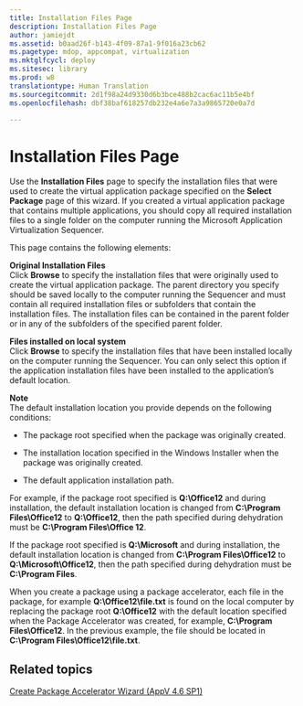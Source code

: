 ```yaml
---
title: Installation Files Page
description: Installation Files Page
author: jamiejdt
ms.assetid: b0aad26f-b143-4f09-87a1-9f016a23cb62
ms.pagetype: mdop, appcompat, virtualization
ms.mktglfcycl: deploy
ms.sitesec: library
ms.prod: w8
translationtype: Human Translation
ms.sourcegitcommit: 2d1f98a24d9330d6b3bce488b2cac6ac11b5e4bf
ms.openlocfilehash: dbf38baf618257db232e4a6e7a3a9865720e0a7d

---
```



# Installation Files Page


Use the **Installation Files** page to specify the installation files that were used to create the virtual application package specified on the **Select Package** page of this wizard. If you created a virtual application package that contains multiple applications, you should copy all required installation files to a single folder on the computer running the Microsoft Application Virtualization Sequencer.

This page contains the following elements:

<a href="" id="original-installation-files"></a>**Original Installation Files**  
Click **Browse** to specify the installation files that were originally used to create the virtual application package. The parent directory you specify should be saved locally to the computer running the Sequencer and must contain all required installation files or subfolders that contain the installation files. The installation files can be contained in the parent folder or in any of the subfolders of the specified parent folder.

<a href="" id="files-installed-on-local-system"></a>**Files installed on local system**  
Click **Browse** to specify the installation files that have been installed locally on the computer running the Sequencer. You can only select this option if the application installation files have been installed to the application’s default location.

**Note**  
The default installation location you provide depends on the following conditions:

 

-   The package root specified when the package was originally created.

-   The installation location specified in the Windows Installer when the package was originally created.

-   The default application installation path.

For example, if the package root specified is **Q:\\Office12** and during installation, the default installation location is changed from **C:\\Program Files\\Office12** to **Q:\\Office12**, then the path specified during dehydration must be **C:\\Program Files\\Office 12**.

If the package root specified is **Q:\\Microsoft** and during installation, the default installation location is changed from **C:\\Program Files\\Office12** to **Q:\\Microsoft\\Office12**, then the path specified during dehydration must be **C:\\Program Files**.

When you create a package using a package accelerator, each file in the package, for example **Q:\\Office12\\file.txt** is found on the local computer by replacing the package root **Q:\\Office12** with the default location specified when the Package Accelerator was created, for example, **C:\\Program Files\\Office12**. In the previous example, the file should be located in **C:\\Program Files\\Office12\\file.txt**.

## Related topics


[Create Package Accelerator Wizard (AppV 4.6 SP1)](create-package-accelerator-wizard--appv-46-sp1-.md)

 

 








<!--HONumber=Jun16_HO4-->


